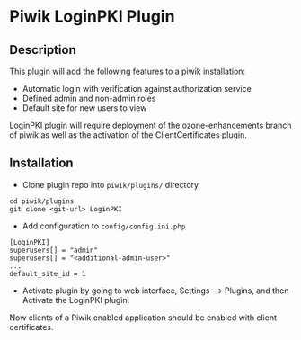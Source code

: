 # Piwik LoginPKI Plugin

## Description

This plugin will add the following features to a piwik installation:

 * Automatic login with verification against authorization service
 * Defined admin and non-admin roles
 * Default site for new users to view


LoginPKI plugin will require deployment of the ozone-enhancements branch of piwik as well as the activation of 
the ClientCertificates plugin.

## Installation

* Clone plugin repo into `piwik/plugins/` directory 
```
cd piwik/plugins
git clone <git-url> LoginPKI
```

* Add configuration to `config/config.ini.php`
```
[LoginPKI]
superusers[] = "admin"
superusers[] = "<additional-admin-user>"
...
default_site_id = 1
```
* Activate plugin by going to web interface, Settings --> Plugins, and then Activate the LoginPKI plugin.


Now clients of a Piwik enabled application should be enabled with client certificates.